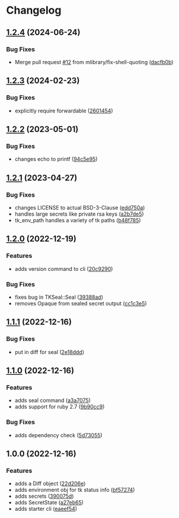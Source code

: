 # Changelog

## [1.2.4](https://github.com/mlibrary/tkseal/compare/v1.2.3...v1.2.4) (2024-06-24)


### Bug Fixes

* Merge pull request [#12](https://github.com/mlibrary/tkseal/issues/12) from mlibrary/fix-shell-quoting ([dacfb0b](https://github.com/mlibrary/tkseal/commit/dacfb0be4f3b3939030f5661bccd50ca8e4badde))

## [1.2.3](https://github.com/mlibrary/tkseal/compare/v1.2.2...v1.2.3) (2024-02-23)


### Bug Fixes

* explicitly require forwardable ([2601454](https://github.com/mlibrary/tkseal/commit/260145430bfd943a9e584b124c1e1585bb29e58f))

## [1.2.2](https://github.com/mlibrary/tkseal/compare/v1.2.1...v1.2.2) (2023-05-01)


### Bug Fixes

* changes echo to printf ([94c5e95](https://github.com/mlibrary/tkseal/commit/94c5e95eb08de023e9e230f2d4c0b51b859b550f))

## [1.2.1](https://github.com/mlibrary/tkseal/compare/v1.2.0...v1.2.1) (2023-04-27)


### Bug Fixes

* changes LICENSE to actual BSD-3-Clause ([edd750a](https://github.com/mlibrary/tkseal/commit/edd750aea99e3b20d226149ca7e26aaa2a3cd8a2))
* handles large secrets like private rsa keys ([a2b7de5](https://github.com/mlibrary/tkseal/commit/a2b7de55f3a26442c1a8c9fcb532ad9f52b066b4))
* tk_env_path handles a variety of tk paths ([b48f785](https://github.com/mlibrary/tkseal/commit/b48f7856dd7d9c5323049ce1331d4be7a4e51eb2))

## [1.2.0](https://github.com/mlibrary/tkseal/compare/v1.1.1...v1.2.0) (2022-12-19)


### Features

* adds version command to cli ([20c9290](https://github.com/mlibrary/tkseal/commit/20c92905687d926b94b152ad8df4e238bd2eecd8))


### Bug Fixes

* fixes bug in TKSeal::Seal ([39388ad](https://github.com/mlibrary/tkseal/commit/39388ad2184574cbb174f94e32b72a9b153cb053))
* removes Opaque from sealed secret output ([cc1c3e5](https://github.com/mlibrary/tkseal/commit/cc1c3e54f1ff49334c180ee917082cb3bcc51aba))

## [1.1.1](https://github.com/mlibrary/tkseal/compare/v1.1.0...v1.1.1) (2022-12-16)


### Bug Fixes

* put in diff for seal ([2e18ddd](https://github.com/mlibrary/tkseal/commit/2e18ddd60d161448e660cb2a66ee280b60bad4d0))

## [1.1.0](https://github.com/mlibrary/tkseal/compare/v1.0.0...v1.1.0) (2022-12-16)


### Features

* adds seal command ([a3a7075](https://github.com/mlibrary/tkseal/commit/a3a7075a2c36f54e9cd372c06824592d09aa2612))
* adds support for ruby 2.7 ([9b90cc9](https://github.com/mlibrary/tkseal/commit/9b90cc970035b557441d3d31a50e737c3559b483))


### Bug Fixes

* adds dependency check ([5d73055](https://github.com/mlibrary/tkseal/commit/5d73055a0dfc1cb5a6eeae2be4d984026661bdb2))

## 1.0.0 (2022-12-16)


### Features

* adds a Diff object ([22d206e](https://github.com/mlibrary/tkseal/commit/22d206e4090e2921136585d7dac8fb18721d3a03))
* adds environment obj for tk status info ([bf57274](https://github.com/mlibrary/tkseal/commit/bf5727408467688d1c4d5f58fa07ad882a61c7cb))
* adds secrets ([390075d](https://github.com/mlibrary/tkseal/commit/390075dfe1bedffddbd0ce912a4a5b96fcc6a428))
* adds SecretState ([a27eb65](https://github.com/mlibrary/tkseal/commit/a27eb65fdc6380d07bc2cd4527dc48fc0ed942c2))
* adds starter cli ([eaeef54](https://github.com/mlibrary/tkseal/commit/eaeef54623a262e1bcb8acdfa3a55d85a488e08f))
